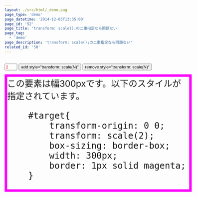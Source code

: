 ```yaml
---
layout: ./src/html/_demo.pug
page_type: 'demo'
page_datetime: '2014-12-05T13:35:00'
page_id: '52'
page_title: 'transform: scale();の二重指定なら問題ない'
page_tag:
  - 'demo'
page_description: 'transform: scale();の二重指定なら問題ない'
related_id: '50'
---
```

<style>
html,body{
    margin:0;
}
body{
    padding: 15px;
    background: url(bg50px.gif) repeat 15px 15px;
}
#ctrl{
    height: 50px;
    font-size: 18px;
    line-height: 50px;
}
#zoomVal{
    width: 3em;
    color: red;
}
#target{
    transform-origin: 0 0;
    transform: scale(2);
    box-sizing: border-box;
    width: 300px;
    border: 4px solid magenta;
}
</style>
<script>
function addScale(){
    var tar = document.getElementById('target');
    var val = document.getElementById('zoomVal').value;
    tar.style.transform = 'scale('+val+')';
}

function removeScale(){
    var tar = document.getElementById('target');
    tar.style.transform = '';
}
</script>

<div id="ctrl">
    <input type="number" id="zoomVal" value="2">
    <button onclick="addScale();">add style="transform: scale(N)"</button>
    <button onclick="removeScale();">remove style="transform: scale(N)"</button>
</div>
<div id="target">
    <div>この要素は幅300pxです。以下のスタイルが指定されています。</div>
    <xmp>    #target{
        transform-origin: 0 0;
        transform: scale(2);
        box-sizing: border-box;
        width: 300px;
        border: 1px solid magenta;
    }</xmp>
</div>
